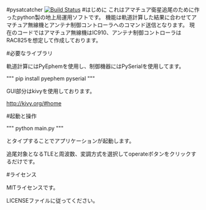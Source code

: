 #pysatcatcher
[![Build Status](https://travis-ci.org/HAYASAKA-Ryosuke/pysatcatcher.png?branch=master)](https://travis-ci.org/HAYASAKA-Ryosuke/pysatcatcher)
#はじめに
これはアマチュア衛星追尾のために作ったpython製の地上局運用ソフトです。
機能は軌道計算した結果に合わせてアマチュア無線機とアンテナ制御コントローラへのコマンド送信となります。
現在のコードではアマチュア無線機はIC910、アンテナ制御コントローラはRAC825を想定して作成しております。

#必要なライブラリ

軌道計算にはPyEphemを使用し、制御機器にはPySerialを使用してます。

"""
pip install pyephem pyserial
"""

GUI部分はkivyを使用しております。

http://kivy.org/#home

#起動と操作

"""
python main.py
"""

とタイプすることでアプリケーションが起動します。

追尾対象となるTLEと周波数、変調方式を選択してoperateボタンをクリックするだけです。

#ライセンス

MITライセンスです。

LICENSEファイルに従ってください。
